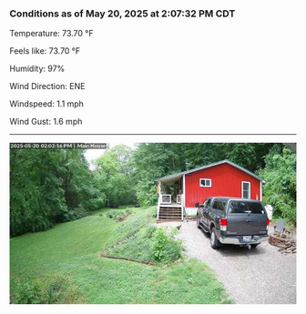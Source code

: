 ### Conditions as of May 20, 2025 at 2:07:32 PM CDT 

Temperature: 73.70 &deg;F

Feels like: 73.70 &deg;F

Humidity: 97%

Wind Direction: ENE

Windspeed: 1.1 mph

Wind Gust: 1.6 mph

---

<img src="./images/latest.jpeg"/>

